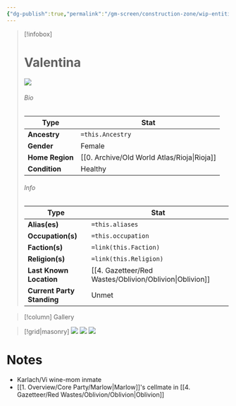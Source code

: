 ```yaml
---
{"dg-publish":true,"permalink":"/gm-screen/construction-zone/wip-entities/npc-compendium/prologue/valentina/","noteIcon":""}
---
```



> [!infobox]
> # Valentina
> ![](https://i.imgur.com/itej8Si.jpeg)
> ###### Bio
> Type |  Stat |
> ---|---|
> **Ancestry** | `=this.Ancestry` |
> **Gender** | Female |
> **Home Region** | [[0. Archive/Old World Atlas/Rioja\|Rioja]] |
> **Condition** | Healthy |
> ###### Info
> Type |  Stat |
> ---|---|
> **Alias(es)** | `=this.aliases` |
> **Occupation(s)** | `=this.occupation` |
> **Faction(s)** | `=link(this.Faction)` |
> **Religion(s)** | `=link(this.Religion)` |
> **Last Known Location** | [[4. Gazetteer/Red Wastes/Oblivion/Oblivion\|Oblivion]] |
> **Current Party Standing** | Unmet |

> [!column] Gallery 

> [!grid|masonry] 
> ![](https://i.imgur.com/p5E2lWp.png)
> ![](https://i.imgur.com/sqN3tpK.png)
> ![](https://i.imgur.com/KvbdHk9.png)

# Notes

- Karlach/Vi wine-mom inmate 
- [[1. Overview/Core Party/Marlow\|Marlow]]'s cellmate in [[4. Gazetteer/Red Wastes/Oblivion/Oblivion\|Oblivion]] 

